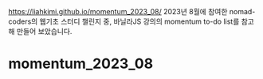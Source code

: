 https://liahkimi.github.io/momentum_2023_08/
2023년 8월에 참여한 nomad-coders의 웹기초 스터디 챌린지 중, 바닐라JS 강의의 momentum to-do list를 참고해 만들어 보았습니다.
# momentum_2023_08
